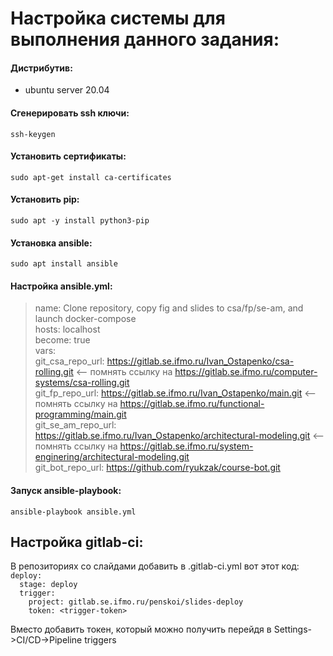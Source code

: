 # Настройка системы для выполнения данного задания: #


#### Дистрибутив: 

- ubuntu server 20.04

#### Сгенерировать ssh ключи: 

 `ssh-keygen`

#### Установить сертификаты: 

 `sudo apt-get install ca-certificates`

#### Установить pip: 

 `sudo apt -y install python3-pip`

#### Установка ansible: 

 `sudo apt install ansible`

#### Настройка ansible.yml:


>  name: Clone repository, copy fig and slides to csa/fp/se-am, and launch docker-compose\
>  hosts: localhost\
>  become: true\
>  vars:\
>    git_csa_repo_url: https://gitlab.se.ifmo.ru/Ivan_Ostapenko/csa-rolling.git  <-- помнять ссылку на https://gitlab.se.ifmo.ru/computer-systems/csa-rolling.git  \
>    git_fp_repo_url: https://gitlab.se.ifmo.ru/Ivan_Ostapenko/main.git  <-- помнять ссылку на https://gitlab.se.ifmo.ru/functional-programming/main.git  \
>    git_se_am_repo_url: https://gitlab.se.ifmo.ru/Ivan_Ostapenko/architectural-modeling.git  <-- помнять ссылку на https://gitlab.se.ifmo.ru/system-enginering/architectural-modeling.git  \
>    git_bot_repo_url: https://github.com/ryukzak/course-bot.git

#### Запуск ansible-playbook: 

 `ansible-playbook ansible.yml`


## Настройка gitlab-ci:

В репозиториях со слайдами добавить в .gitlab-ci.yml вот этот код:  \
`deploy:`  \
`  stage: deploy`  \
`  trigger:`  \
`    project: gitlab.se.ifmo.ru/penskoi/slides-deploy`  \
`    token: <trigger-token>`  

Вместо <trigger-token> добавить токен, который можно получить перейдя в Settings->CI/CD->Pipeline triggers

